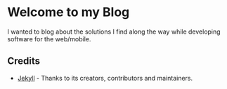 # Welcome to my Blog

I wanted to blog about the solutions I find along the way while developing software for the web/mobile. 

## Credits

- [Jekyll](https://github.com/jekyll/jekyll) - Thanks to its creators, contributors and maintainers.
